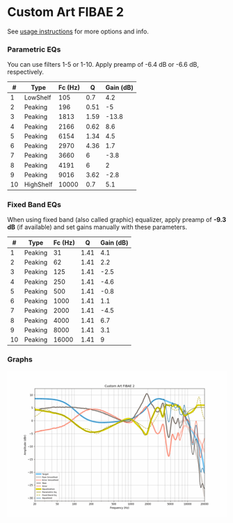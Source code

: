 # Custom Art FIBAE 2
See [usage instructions](https://github.com/jaakkopasanen/AutoEq#usage) for more options and info.

### Parametric EQs
You can use filters 1-5 or 1-10. Apply preamp of -6.4 dB or -6.6 dB, respectively.

|   # | Type      |   Fc (Hz) |    Q |   Gain (dB) |
|-----|-----------|-----------|------|-------------|
|   1 | LowShelf  |       105 | 0.7  |         4.2 |
|   2 | Peaking   |       196 | 0.51 |        -5   |
|   3 | Peaking   |      1813 | 1.59 |       -13.8 |
|   4 | Peaking   |      2166 | 0.62 |         8.6 |
|   5 | Peaking   |      6154 | 1.34 |         4.5 |
|   6 | Peaking   |      2970 | 4.36 |         1.7 |
|   7 | Peaking   |      3660 | 6    |        -3.8 |
|   8 | Peaking   |      4191 | 6    |         2   |
|   9 | Peaking   |      9016 | 3.62 |        -2.8 |
|  10 | HighShelf |     10000 | 0.7  |         5.1 |

### Fixed Band EQs
When using fixed band (also called graphic) equalizer, apply preamp of **-9.3 dB** (if available) and set gains manually with these parameters.

|   # | Type    |   Fc (Hz) |    Q |   Gain (dB) |
|-----|---------|-----------|------|-------------|
|   1 | Peaking |        31 | 1.41 |         4.1 |
|   2 | Peaking |        62 | 1.41 |         2.2 |
|   3 | Peaking |       125 | 1.41 |        -2.5 |
|   4 | Peaking |       250 | 1.41 |        -4.6 |
|   5 | Peaking |       500 | 1.41 |        -0.8 |
|   6 | Peaking |      1000 | 1.41 |         1.1 |
|   7 | Peaking |      2000 | 1.41 |        -4.5 |
|   8 | Peaking |      4000 | 1.41 |         6.7 |
|   9 | Peaking |      8000 | 1.41 |         3.1 |
|  10 | Peaking |     16000 | 1.41 |         9   |

### Graphs
![](./Custom%20Art%20FIBAE%202.png)
